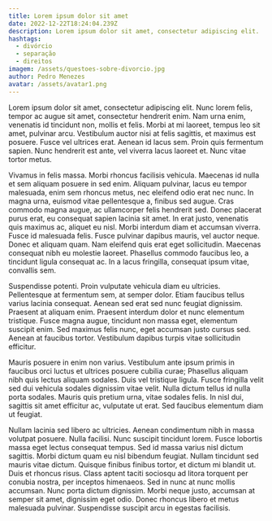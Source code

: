 ```yaml
---
title: Lorem ipsum dolor sit amet
date: 2022-12-22T18:24:04.239Z
description: Lorem ipsum dolor sit amet, consectetur adipiscing elit.
hashtags:
  - divórcio
  - separação
  - direitos
imagem: /assets/questoes-sobre-divorcio.jpg
author: Pedro Menezes
avatar: /assets/avatar1.png
---
```

Lorem ipsum dolor sit amet, consectetur adipiscing elit. Nunc lorem felis, tempor ac augue sit amet, consectetur hendrerit enim. Nam urna enim, venenatis id tincidunt non, mollis et felis. Morbi at mi laoreet, tempus leo sit amet, pulvinar arcu. Vestibulum auctor nisi at felis sagittis, et maximus est posuere.
Fusce vel ultrices erat. Aenean id lacus sem. Proin quis fermentum sapien. Nunc hendrerit est ante, vel viverra lacus laoreet et. Nunc vitae tortor metus.

Vivamus in felis massa. Morbi rhoncus facilisis vehicula. Maecenas id nulla et sem aliquam posuere in sed enim. Aliquam pulvinar, lacus eu tempor malesuada, enim sem rhoncus metus, nec eleifend odio erat nec nunc. In magna urna, euismod vitae pellentesque a, finibus sed augue. 
Cras commodo magna augue, ac ullamcorper felis hendrerit sed. Donec placerat purus erat, eu consequat sapien lacinia sit amet. In erat justo, venenatis quis maximus ac, aliquet eu nisl. 
Morbi interdum diam et accumsan viverra. Fusce id malesuada felis. Fusce pulvinar dapibus mauris, vel auctor neque. Donec et aliquam quam. Nam eleifend quis erat eget sollicitudin. Maecenas consequat nibh eu molestie laoreet.
Phasellus commodo faucibus leo, a tincidunt ligula consequat ac. In a lacus fringilla, consequat ipsum vitae, convallis sem.

Suspendisse potenti. Proin vulputate vehicula diam eu ultricies. Pellentesque at fermentum sem, at semper dolor. Etiam faucibus tellus varius lacinia consequat. Aenean sed erat sed nunc feugiat dignissim. Praesent at aliquam enim.
Praesent interdum dolor et nunc elementum tristique. Fusce magna augue, tincidunt non massa eget, elementum suscipit enim. Sed maximus felis nunc, eget accumsan justo cursus sed. Aenean at faucibus tortor. Vestibulum dapibus turpis vitae sollicitudin efficitur.

Mauris posuere in enim non varius. Vestibulum ante ipsum primis in faucibus orci luctus et ultrices posuere cubilia curae; Phasellus aliquam nibh quis lectus aliquam sodales. Duis vel tristique ligula. Fusce fringilla velit sed dui vehicula sodales dignissim vitae velit. 
Nulla dictum tellus id nulla porta sodales. Mauris quis pretium urna, vitae sodales felis. In nisl dui, sagittis sit amet efficitur ac, vulputate ut erat. Sed faucibus elementum diam ut feugiat.

Nullam lacinia sed libero ac ultricies. Aenean condimentum nibh in massa volutpat posuere. Nulla facilisi. Nunc suscipit tincidunt lorem. Fusce lobortis massa eget lectus consequat tempus. Sed id massa varius nisl dictum sagittis. Morbi dictum quam eu nisl bibendum feugiat.
 Nullam tincidunt sed mauris vitae dictum. Quisque finibus finibus tortor, et dictum mi blandit ut. Duis et rhoncus risus. Class aptent taciti sociosqu ad litora torquent per conubia nostra, per inceptos himenaeos. Sed in nunc at nunc mollis accumsan. Nunc porta dictum dignissim.
Morbi neque justo, accumsan at semper sit amet, dignissim eget odio.
Donec rhoncus libero et metus malesuada pulvinar. Suspendisse suscipit arcu in egestas facilisis.